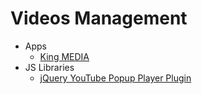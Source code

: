 # Videos Management
* Apps
    - [King MEDIA](http://goo.gl/ip9lMl)
* JS Libraries
    - [jQuery YouTube Popup Player Plugin](http://goo.gl/R7mAAd)
